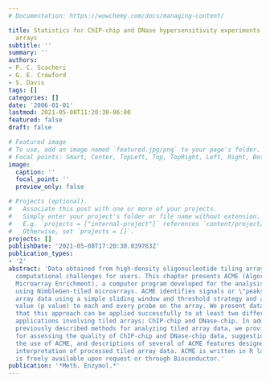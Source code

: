 ```yaml
---
# Documentation: https://wowchemy.com/docs/managing-content/

title: Statistics for ChIP-chip and DNase hypersensitivity experiments on NimbleGen
  arrays
subtitle: ''
summary: ''
authors:
- P. C. Scacheri
- G. E. Crawford
- S. Davis
tags: []
categories: []
date: '2006-01-01'
lastmod: 2021-05-08T11:20:30-06:00
featured: false
draft: false

# Featured image
# To use, add an image named `featured.jpg/png` to your page's folder.
# Focal points: Smart, Center, TopLeft, Top, TopRight, Left, Right, BottomLeft, Bottom, BottomRight.
image:
  caption: ''
  focal_point: ''
  preview_only: false

# Projects (optional).
#   Associate this post with one or more of your projects.
#   Simply enter your project's folder or file name without extension.
#   E.g. `projects = ["internal-project"]` references `content/project/deep-learning/index.md`.
#   Otherwise, set `projects = []`.
projects: []
publishDate: '2021-05-08T17:20:30.039763Z'
publication_types:
- '2'
abstract: 'Data obtained from high-density oligonucleotide tiling arrays present new
  computational challenges for users. This chapter presents ACME (Algorithm for Capturing
  Microarray Enrichment), a computer program developed for the analysis of data obtained
  using NimbleGen-tiled microarrays. ACME identifies signals or \"peaks\" in tiled
  array data using a simple sliding window and threshold strategy and assigns a probability
  value (p value) to each and every probe on the array. We present data indicating
  that this approach can be applied successfully to at least two different genomic
  applications involving tiled arrays: ChIP-chip and DNase-chip. In addition to highlighting
  previously described methods for analyzing tiled array data, we provide recommendations
  for assessing the quality of ChIP-chip and DNase-chip data, suggestions for optimizing
  the use of ACME, and descriptions of several of ACME features designed to facilitate
  interpretation of processed tiled array data. ACME is written in R language and
  is freely available upon request or through Bioconductor.'
publication: '*Meth. Enzymol.*'
---
```

